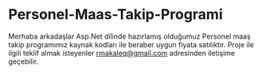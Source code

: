 # Personel-Maas-Takip-Programi
Merhaba arkadaşlar Asp.Net dilinde hazırlamış olduğumuz Personel maaş takip programımız kaynak kodları ile beraber uygun fiyata satılıktır. Proje ile ilgili teklif almak isteyenler rmakaleq@gmail.com adresinden iletişime geçebilir.
